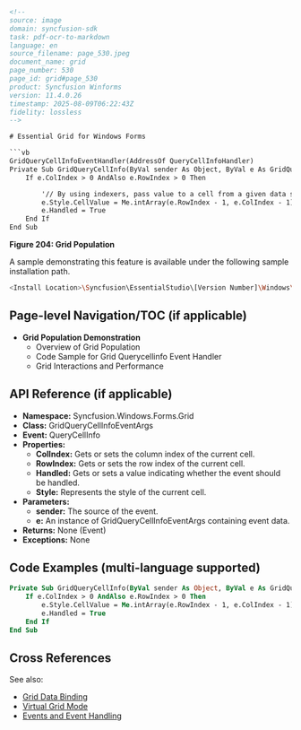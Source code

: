 ```html
<!-- 
source: image
domain: syncfusion-sdk
task: pdf-ocr-to-markdown
language: en
source_filename: page_530.jpeg
document_name: grid
page_number: 530
page_id: grid#page_530
product: Syncfusion Winforms
version: 11.4.0.26
timestamp: 2025-08-09T06:22:43Z
fidelity: lossless
-->

# Essential Grid for Windows Forms

```vb
GridQueryCellInfoEventHandler(AddressOf QueryCellInfoHandler)
Private Sub GridQueryCellInfo(ByVal sender As Object, ByVal e As GridQueryCellInfoEventArgs)
    If e.ColIndex > 0 AndAlso e.RowIndex > 0 Then

        '// By using indexers, pass value to a cell from a given data source.
        e.Style.CellValue = Me.intArray(e.RowIndex - 1, e.ColIndex - 1)
        e.Handled = True
    End If
End Sub
```

**Figure 204: Grid Population**

A sample demonstrating this feature is available under the following sample installation path.

```bash
<Install Location>\Syncfusion\EssentialStudio\[Version Number]\Windows\Grid.Windows\Samples\2.0\Performance\Trader Grid Test Demo
```

## Page-level Navigation/TOC (if applicable)

- **Grid Population Demonstration**
  - Overview of Grid Population
  - Code Sample for Grid Querycellinfo Event Handler
  - Grid Interactions and Performance

## API Reference (if applicable)

- **Namespace:** Syncfusion.Windows.Forms.Grid
- **Class:** GridQueryCellInfoEventArgs
- **Event:** QueryCellInfo
- **Properties:**
  - **ColIndex:** Gets or sets the column index of the current cell.
  - **RowIndex:** Gets or sets the row index of the current cell.
  - **Handled:** Gets or sets a value indicating whether the event should be handled.
  - **Style:** Represents the style of the current cell.
- **Parameters:**
  - **sender:** The source of the event.
  - **e:** An instance of GridQueryCellInfoEventArgs containing event data.
- **Returns:** None (Event)
- **Exceptions:** None

## Code Examples (multi-language supported)

```vb
Private Sub GridQueryCellInfo(ByVal sender As Object, ByVal e As GridQueryCellInfoEventArgs)
    If e.ColIndex > 0 AndAlso e.RowIndex > 0 Then
        e.Style.CellValue = Me.intArray(e.RowIndex - 1, e.ColIndex - 1)
        e.Handled = True
    End If
End Sub
```

## Cross References

See also:
- [Grid Data Binding](#grid-data-binding)
- [Virtual Grid Mode](#virtual-grid-mode)
- [Events and Event Handling](#events-and-event-handling)

<!-- tags: [winforms, grid, virtualmode, performance, gridquerycellinfoeventhandler, tradergridtestdemo, syncfusion, windowsforms] keywords: [grid population, essential grid, windows forms, querycellinfo, handler, cellvalue, handled, rowindex, colindex, indexers, sample installation path, trader grid test demo] -->
```